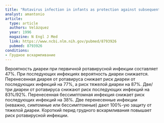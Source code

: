 ```yaml
---
title: "Rotavirus infection in infants as protection against subsequent infections"
analyst: amantonio
article:
  type: article
  authors: Velázquez
  year: 1996
  magazine: N Engl J Med
  link: https://www.ncbi.nlm.nih.gov/pubmed/8793926
  pubmed: 8793926
conditions:
- Грудное вскармливание
---
```


Вероятность диареи при первичной ротавирусной инфекции составляет 47%. При последующих инфекциях вероятность диареи снижается.
Перенесенная диарея от ротавируса снижает риск диареи от последующих инфекций на 77%, а риск тяжелой диареи на 87%. Две/три диареи от ротавируса снижают риск последующих инфекций на 83%/92%.
Перенесенная бессимптомная инфекция снижает риск последующих инфекций на 38%.
Две перенесенные инфекции (неважно, симтомные или бессимптомные) дают 100%-ую защиту от тяжелой диареи.
Короткий перид грудного вскармливания повышает риск ротавирусной инфекции.
